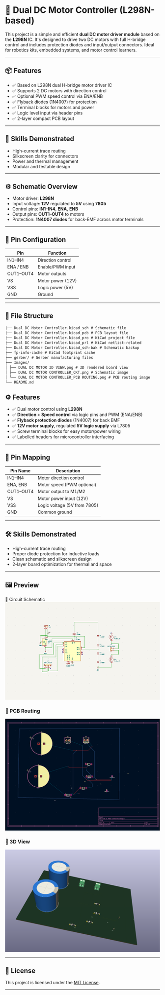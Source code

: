 
# 🚗 Dual DC Motor Controller (L298N-based)

This project is a simple and efficient **dual DC motor driver module** based on the **L298N** IC. It's designed to drive two DC motors with full H-bridge control and includes protection diodes and input/output connectors. Ideal for robotics kits, embedded systems, and motor control learners.

---

## 📦 Features

- ✅ Based on L298N dual H-bridge motor driver IC  
- ✅ Supports 2 DC motors with direction control  
- ✅ Optional PWM speed control via ENA/ENB  
- ✅ Flyback diodes (1N4007) for protection  
- ✅ Terminal blocks for motors and power  
- ✅ Logic level input via header pins  
- ✅ 2-layer compact PCB layout

---

## 🧠 Skills Demonstrated

- High-current trace routing  
- Silkscreen clarity for connectors  
- Power and thermal management  
- Modular and testable design

---

## ⚙️ Schematic Overview

- Motor driver: **L298N**
- Input voltage: **12V** regulated to **5V** using **7805**
- Control pins: **IN1–IN4**, **ENA**, **ENB**
- Output pins: **OUT1–OUT4** to motors
- Protection: **1N4007 diodes** for back-EMF across motor terminals

---

## 🔌 Pin Configuration

| Pin        | Function         |
|------------|------------------|
| IN1–IN4    | Direction control|
| ENA / ENB  | Enable/PWM input |
| OUT1–OUT4  | Motor outputs    |
| VS         | Motor power (12V)|
| VSS        | Logic power (5V) |
| GND        | Ground           |

---

## 📁 File Structure
``` Dual DC Motor Controller/
├── Dual DC Motor Controller.kicad_sch # Schematic file
├── Dual DC Motor Controller.kicad_pcb # PCB layout file
├── Dual DC Motor Controller.kicad_pro # KiCad project file
├── Dual DC Motor Controller.kicad_prl # KiCad netlist-related
├── Dual DC Motor Controller.kicad_sch-bak # Schematic backup
├── fp-info-cache # KiCad footprint cache
├── gerber/ # Gerber manufacturing files
├── Images/
│ ├── DUAL DC MOTOR 3D VIEW.png # 3D rendered board view
│ ├── DUAL DC MOTOR CONTROLLER_CKT.png # Schematic image
│ └── DUAL DC MOTOR CONTROLLER_PCB ROUTING.png # PCB routing image
└── README.md
```

## ⚙️ Features

- ✅ Dual motor control using **L298N**
- ✅ **Direction + Speed control** via logic pins and PWM (ENA/ENB)
- ✅ **Flyback protection diodes** (1N4007) for back EMF
- ✅ **12V motor supply**, regulated **5V logic supply** via L7805
- ✅ Screw terminal blocks for easy motor/power wiring
- ✅ Labelled headers for microcontroller interfacing

---

## 🔌 Pin Mapping

| Pin Name | Description              |
|----------|--------------------------|
| IN1–IN4  | Motor direction control  |
| ENA, ENB | Motor speed (PWM optional) |
| OUT1–OUT4 | Motor output to M1/M2   |
| VS       | Motor power input (12V)  |
| VSS      | Logic voltage (5V from 7805) |
| GND      | Common ground            |

---

## 🛠 Skills Demonstrated

- High-current trace routing
- Proper diode protection for inductive loads
- Clean schematic and silkscreen design
- 2-layer board optimization for thermal and space

---

 ## 🖼 Preview

🔧 Circuit Schematic  
![Schematic](Images/DUAL_DC_MOTOR_CONTROLLER_CKT.png)

### 🧩 PCB Routing  
![Routing](Images/DUAL_DC_MOTOR_CONTROLLER_PCB_ROUTING.png)

### 🧱 3D View  
![3D View](Images/3DVIEW.png)

---


## 📄 License

This project is licensed under the [MIT License](LICENSE).

---

